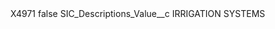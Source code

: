 <?xml version="1.0" encoding="UTF-8"?>
<CustomMetadata xmlns="http://soap.sforce.com/2006/04/metadata" xmlns:xsi="http://www.w3.org/2001/XMLSchema-instance" xmlns:xsd="http://www.w3.org/2001/XMLSchema">
    <label>X4971</label>
    <protected>false</protected>
    <values>
        <field>SIC_Descriptions_Value__c</field>
        <value xsi:type="xsd:string">IRRIGATION SYSTEMS</value>
    </values>
</CustomMetadata>
